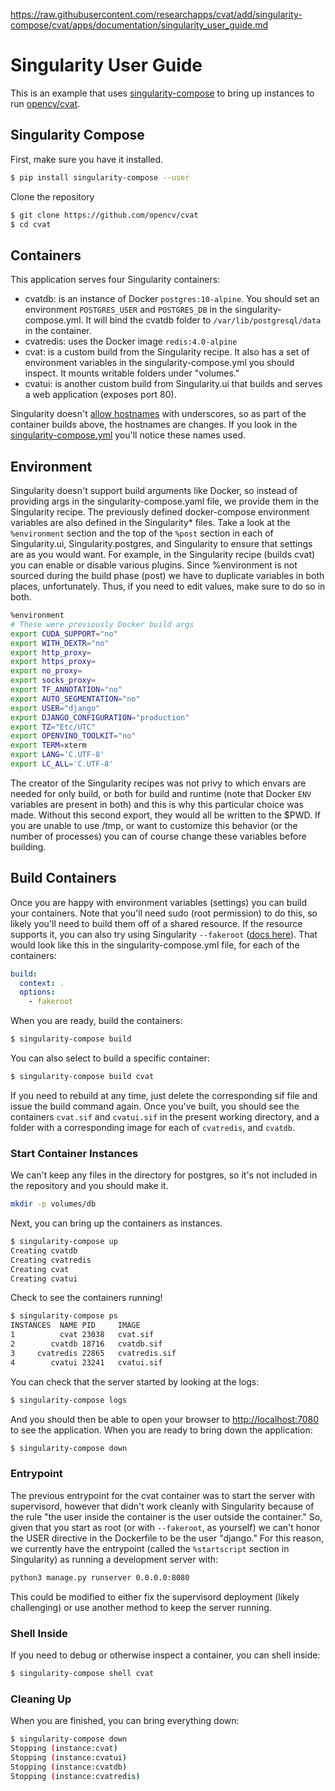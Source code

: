 https://raw.githubusercontent.com/researchapps/cvat/add/singularity-compose/cvat/apps/documentation/singularity_user_guide.md
# Singularity User Guide

This is an example that uses [singularity-compose](https://www.github.com/singularityhub/singularity-compose) to bring up instances to run [opencv/cvat](https://github.com/opencv/cvat).

## Singularity Compose

First, make sure you have it installed.

```bash
$ pip install singularity-compose --user
```

Clone the repository

```bash
$ git clone https://github.com/opencv/cvat
$ cd cvat
```

## Containers

This application serves four Singularity containers:

 - cvatdb: is an instance of Docker `postgres:10-alpine`. You should set an environment `POSTGRES_USER` and `POSTGRES_DB` in the singularity-compose.yml. It will bind the cvatdb folder to `/var/lib/postgresql/data` in the container.
 - cvatredis: uses the Docker image `redis:4.0-alpine`
 - cvat: is a custom build from the Singularity recipe. It also has a set of environment variables in the singularity-compose.yml you should inspect. It mounts writable folders under "volumes."
 - cvatui: is another custom build from Singularity.ui that builds and serves a web application (exposes port 80).

Singularity doesn't [allow hostnames](https://github.com/sylabs/singularity/blob/8f0ea1f8116a96ae573b336352ceaa08f851af8a/internal/pkg/util/fs/files/hostname.go) with underscores, so as part of the container builds above, the hostnames are changes.
If you look in the [singularity-compose.yml](../../../singularity-compose.yml)
you'll notice these names used.

## Environment

Singularity doesn't support build arguments like Docker, so instead of
providing args in the singularity-compose.yaml file, we provide them in the 
Singularity recipe. The previously defined docker-compose environment variables
are also defined in the Singularity* files. Take a look at the `%environment` section and the top of
the `%post` section in each of Singularity.ui, Singularity.postgres, and Singularity 
to ensure that settings are as you would want. For example, in the Singularity recipe (builds cvat) you can enable or disable various plugins. Since %environment is not sourced during the build
phase (post) we have to duplicate variables in both places, unfortunately.
Thus, if you need to edit values, make sure to do so in both.

```bash
%environment
# These were previously Docker build args
export CUDA_SUPPORT="no"
export WITH_DEXTR="no"
export http_proxy=
export https_proxy=
export no_proxy=
export socks_proxy=
export TF_ANNOTATION="no"
export AUTO_SEGMENTATION="no"
export USER="django"
export DJANGO_CONFIGURATION="production"
export TZ="Etc/UTC"
export OPENVINO_TOOLKIT="no"
export TERM=xterm
export LANG='C.UTF-8'
export LC_ALL='C.UTF-8'
```

The creator of the Singularity recipes was not privy to which envars
are needed for only build, or both for build and runtime (note that Docker
`ENV` variables are present in both) and this is why this particular choice was made.
Without this second export, they would all be written to the $PWD. If you are
unable to use /tmp, or want to customize this behavior (or the number of processes)
you can of course change these variables before building.


## Build Containers

Once you are happy with environment variables (settings) you can build your
containers. Note that you'll need sudo (root permission) to do this, so likely you'll need to
build them off of a shared resource. If the resource supports it, you can also
try using Singularity `--fakeroot` ([docs here](https://sylabs.io/guides/3.5/user-guide/fakeroot.html)). That would look like this in the singularity-compose.yml file, for
each of the containers:

```yaml
build:
  context: .
  options:
    - fakeroot
```

When you are ready, build the containers:

```bash
$ singularity-compose build
```

You can also select to build a specific container:

```bash
$ singularity-compose build cvat
```

If you need to rebuild at any time, just delete the corresponding sif file 
and issue the build command again. Once you've built, you should see the containers 
`cvat.sif` and `cvatui.sif` in the present working directory, and a folder
with a corresponding image for each of `cvatredis`, and `cvatdb`.

### Start Container Instances

We can't keep any files in the directory for postgres, so it's not included in the
repository and you should make it.

```bash
mkdir -p volumes/db
```

Next, you can bring up the containers as instances.

```bash
$ singularity-compose up
Creating cvatdb
Creating cvatredis
Creating cvat
Creating cvatui
```

Check to see the containers running!

```bash
$ singularity-compose ps
INSTANCES  NAME PID     IMAGE
1          cvat	23038	cvat.sif
2        cvatdb	18716	cvatdb.sif
3     cvatredis	22865	cvatredis.sif
4        cvatui	23241	cvatui.sif
```

You can check that the server started by looking at the logs:

```bash
$ singularity-compose logs
```

And you should then be able to open your browser to [http://localhost:7080](http://localhost:7080) to see the application. When you are ready to bring down the application:

```bash
$ singularity-compose down
```

### Entrypoint

The previous entrypoint for the cvat container was to start the server
with supervisord, however that didn't work cleanly with Singularity because of
the rule "the user inside the container is the user outside the container."
So, given that you start as root (or with `--fakeroot`, as yourself) we
can't honor the USER directive in the Dockerfile to be the user "django."
For this reason, we currently have the entrypoint (called the `%startscript` section
in Singularity) as running a development server with:

```bash
python3 manage.py runserver 0.0.0.0:8080
```

This could be modified to either fix the supervisord deployment (likely
challenging) or use another method to keep the server running.

### Shell Inside

If you need to debug or otherwise inspect a container, you can shell inside:

```bash
$ singularity-compose shell cvat
```

### Cleaning Up

When you are finished, you can bring everything down:

```bash
$ singularity-compose down
Stopping (instance:cvat)
Stopping (instance:cvatui)
Stopping (instance:cvatdb)
Stopping (instance:cvatredis)
```
